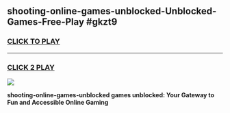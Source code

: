 
## shooting-online-games-unblocked-Unblocked-Games-Free-Play #gkzt9
<h3>
<a href="https://us.freeplayer.one?title=shooting-online-games-unblocked&ref=9M">CLICK TO PLAY</a></h3>
<hr>

<h3>
<a href="https://us.freeplayer.one?title=shooting-online-games-unblocked&ref=9M">CLICK 2 PLAY</a>
  
</h3>

<a href="https://us.freeplayer.one?title=shooting-online-games-unblocked&ref=9M"><img src="https://clearcache.store/games.png"></a>


**shooting-online-games-unblocked games unblocked: Your Gateway to Fun and Accessible Online Gaming**
